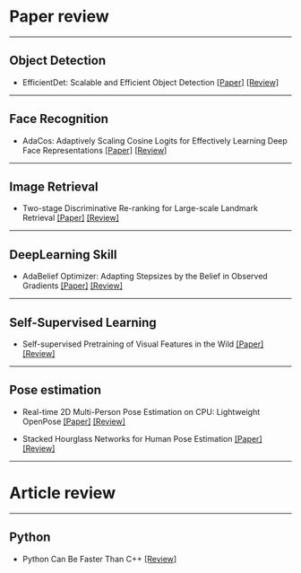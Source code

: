 # Paper review

---

## Object Detection
- EfficientDet: Scalable and Efficient Object Detection [[Paper]](https://arxiv.org/abs/1911.09070) [[Review]](https://github.com/dsskim/review/blob/master/Papers/ObjectDetection/EfficientDet.md)

---

## Face Recognition
- AdaCos: Adaptively Scaling Cosine Logits for Effectively Learning Deep Face Representations [[Paper]](https://arxiv.org/abs/1905.00292) [[Review]](https://github.com/dsskim/review/blob/master/Papers/FaceRecognition/AdaCos.md)

---

## Image Retrieval
- Two-stage Discriminative Re-ranking for Large-scale Landmark Retrieval [[Paper]](https://arxiv.org/abs/2003.11211) [[Review]](https://github.com/dsskim/review/blob/master/Papers/ImageRetrieval/Two-stage_Discriminative_Re-ranking_for_Large-scale_Landmark_Retrieval.md)

---

## DeepLearning Skill
- AdaBelief Optimizer: Adapting Stepsizes by the Belief in Observed Gradients [[Paper]](https://arxiv.org/abs/2010.07468) [[Review]](https://github.com/dsskim/review/blob/master/Papers/Skill/AdaBelief.md)

---

## Self-Supervised Learning
- Self-supervised Pretraining of Visual Features in the Wild [[Paper]](https://arxiv.org/abs/2103.01988) [[Review]](https://github.com/dsskim/review/blob/master/Papers/SelfSupervisedLearning/SEER.md)

---

## Pose estimation
- Real-time 2D Multi-Person Pose Estimation on CPU: Lightweight OpenPose [[Paper]](https://arxiv.org/abs/1811.12004) [[Review]](https://github.com/dsskim/review/blob/master/Papers/PoseEstimation/Lightweight_OpenPose.md)

- Stacked Hourglass Networks for Human Pose Estimation [[Paper]](https://arxiv.org/abs/1603.06937) [[Review]](https://github.com/dsskim/review/blob/master/Papers/PoseEstimation/Stacked_Hourglass_Networks_for_Human_Pose_Estimation.md)

---

# Article review

---

## Python
- Python Can Be Faster Than C++ [[Review]](https://github.com/dsskim/review/blob/master/Article/Python/numba.md)
